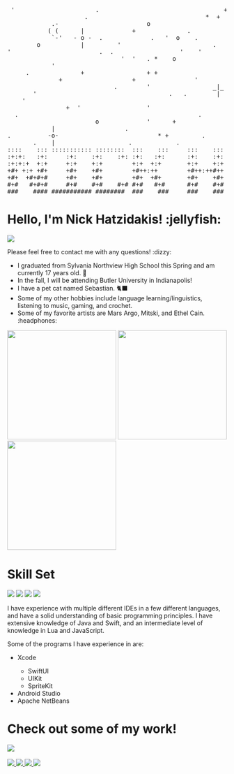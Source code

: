 <pre>
 '                      .                                  +    .      o                                     
                     .                                *  +                                                   
            .-                        o                       .            '   *                       *     
           ( (      |             +              .                     .         * +         .               
            `-'   - o -  .             .   '  o    .                       '            '         +          
        o           |         '                         .            ~~+                        *       .     
'                        .  .                  '    '           .                +    ~~+     +               
                               '  '   . *    o                '                                      o  +     
            '                                                                  '       '                      
     .              +                 + +                    . *                                    .        o
              +                   +                '             o             .    +                        
                             .        '                 _|_                                      .            
       '                                    .   .        |         +          o +    |    _|_                 
    '                                                        o                      -o-    |     .            
                +  '                  '                                              |                        
  .                                                 .                 '                               o       
                        o             '      +              '               |             '                _|_
            |                   .                               +         --o--                       |     | 
.          -o-                           * +         .            o         |    .  .               - o -     
       .    |                    .            .                                        ' .  .         |    '  
::::    ::: ::::::::::: ::::::::  :::    :::     :::    :::     ::: ::::::::::: :::::::::
:+:+:   :+:     :+:    :+:    :+: :+:   :+:      :+:    :+:   :+: :+:   :+:          :+: 
:+:+:+  +:+     +:+    +:+        +:+  +:+       +:+    +:+  +:+   +:+  +:+         +:+  
+#+ +:+ +#+     +#+    +#+        +#++:++        +#++:++#++ +#++:++#++: +#+        +#+   
+#+  +#+#+#     +#+    +#+        +#+  +#+       +#+    +#+ +#+     +#+ +#+       +#+    
#+#   #+#+#     #+#    #+#    #+# #+#   #+#      #+#    #+# #+#     #+# #+#      #+#     
###    #### ########### ########  ###    ###     ###    ### ###     ### ###     #########
</pre>

<!-- ABOUT ME -->
<h1>Hello, I'm Nick Hatzidakis! :jellyfish:</h1>
<a target="_blank" href="mailto:nickhatzidakis@icloud.com"><img src="https://img.shields.io/badge/-nickhatzidakis@icloud.com-D14836?style=flat&logo=Gmail&logoColor=white"/></a>
<p>Please feel free to contact me with any questions! :dizzy:</p>
<div>
  <ul>
    <li>I graduated from Sylvania Northview High School this Spring and am currently 17 years old. 🌱</li>
    <li>In the fall, I will be attending Butler University in Indianapolis!</li>
    <li>I have a pet cat named Sebastian. 🐈‍⬛ </li>
    <li>Some of my other hobbies include language learning/linguistics, listening to music, gaming, and crochet.</li>
    <li>Some of my favorite artists are Mars Argo, Mitski, and Ethel Cain. :headphones:</li>
  </ul>
  <img src="https://github.com/user-attachments/assets/a9d493df-35a6-44bb-8d83-9830c870e569" width=250>
  <img src="https://github.com/user-attachments/assets/84a054c6-906b-41fe-8f6a-8668386128ea" width=250>
  <img src="https://github.com/user-attachments/assets/311ff8bd-4328-4026-9018-fe65e4da966d" width=250>
</div>

<!-- SKILL SET -->
<h1>Skill Set</h1>
<div align="left">
  <img src="https://img.shields.io/badge/Swift-F05138?style=flat&logo=swift&logoColor=white"/>
  <img src="https://img.shields.io/badge/Java-ED8B00?style=flat&logo=openjdk&logoColor=white"/>
  <img src="https://img.shields.io/badge/Lua-2C2D72?style=flat&logo=lua&logoColor=white"/>
  <img src="https://img.shields.io/badge/JavaScript-323330?style=flat&logo=javascript&logoColor=F7DF1E"/>
</div>
<p>I have experience with multiple different IDEs in a few different languages, and have a solid understanding of basic programming principles. I have extensive knowledge of Java and Swift, and an intermediate level of knowledge in Lua and JavaScript.</p>
<p>Some of the programs I have experience in are:</p>
<ul>
  <li>Xcode</li>
 <ul>
  <li>SwiftUI</li>
  <li>UIKit</li>
  <li>SpriteKit</li>
 </ul>
  <li>Android Studio</li>
  <li>Apache NetBeans</li>
</ul>

<!-- FEATURES PROJECTS -->
<h1>Check out some of my work!</h1>

<div id="stats">
 <img src="https://github-readme-stats.vercel.app/api/top-langs/?username=nickhatzz&layout=donut&theme=tokyonight"/>
</div>
<br>
<div id="readmecards">
  <a href="https://github.com/nickhatzz/lipu-lipu">
     <img src="https://github-readme-stats.vercel.app/api/pin/?username=nickhatzz&repo=lipu-lipu&theme=tokyonight&show_owner=true"/>
  </a>
 <a href="https://github.com/nickhatzz/Bauble2d">
     <img src="https://github-readme-stats.vercel.app/api/pin/?username=nickhatzz&repo=Bauble2d&theme=tokyonight&show_owner=true"/>
  </a>
 <a href="https://github.com/nickhatzz/Wordel">
     <img src="https://github-readme-stats.vercel.app/api/pin/?username=nickhatzz&repo=Wordel&theme=tokyonight&show_owner=true"/>
  </a>
 <a href="https://github.com/nickhatzz/RockPaperScissors">
     <img src="https://github-readme-stats.vercel.app/api/pin/?username=nickhatzz&repo=RockPaperScissors&theme=tokyonight&show_owner=true"/>
  </a>
</div>
